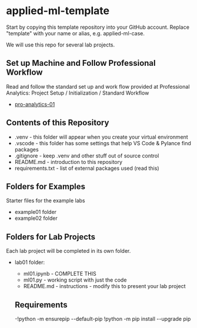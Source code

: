 # applied-ml-template

Start by copying this template repository into your GitHub account. Replace "template" with your name or alias, e.g. applied-ml-case.

We will use this repo for several lab projects. 

## Set up Machine and Follow Professional Workflow

Read and follow the standard set up and work flow provided at Professional Analytics: Project Setup / Initialization / Standard Workflow

- [pro-analytics-01](https://github.com/denisecase/pro-analytics-01)

## Contents of this Repository

- .venv - this folder will appear when you create your virtual environment
- .vscode - this folder has some settings that help VS Code & Pylance find packages
- .gitignore - keep .venv and other stuff out of source control
- README.md - introduction to this repository
- requirements.txt - list of external packages used (read this)

## Folders for Examples

Starter files for the example labs

- example01 folder
- example02 folder

## Folders for Lab Projects

Each lab project will be completed in its own folder.

- lab01 folder:
   - ml01.ipynb - COMPLETE THIS 
   - ml01.py - working script with just the code
   - README.md - instructions - modify this to present your lab project

   ## Requirements
   -!python -m ensurepip --default-pip
!python -m pip install --upgrade pip


